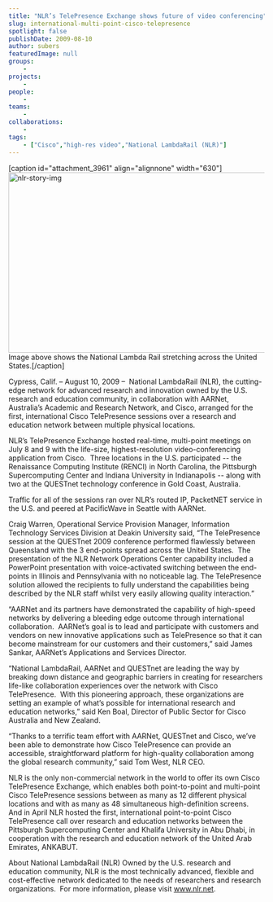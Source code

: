 ```yaml
---
title: "NLR’s TelePresence Exchange shows future of video conferencing"
slug: international-multi-point-cisco-telepresence
spotlight: false
publishDate: 2009-08-10
author: subers
featuredImage: null
groups:
    - 
projects:
    - 
people:
    - 
teams: 
    - 
collaborations:
    - 
tags:
    - ["Cisco","high-res video","National LambdaRail (NLR)"]
---
```

[caption id="attachment_3961" align="alignnone" width="630"]<a href="https://www.renci.org/wp-content/uploads/2009/08/nlr-story-img.jpg"><img class="wp-image-3961 size-full" title="nlr-story-img" src="https://www.renci.org/wp-content/uploads/2009/08/nlr-story-img.jpg" alt="nlr-story-img" width="630" height="354" /></a> Image above shows the National Lambda Rail stretching across the United States.[/caption]

Cypress, Calif. – August 10, 2009 –  National LambdaRail (NLR), the cutting-edge network for advanced research and innovation owned by the U.S. research and education community, in collaboration with AARNet, Australia’s Academic and Research Network, and Cisco, arranged for the first, international Cisco TelePresence sessions over a research and education network between multiple physical locations.

<!--more-->

NLR’s TelePresence Exchange hosted real-time, multi-point meetings on July 8 and 9 with the life-size, highest-resolution video-conferencing application from Cisco.  Three locations in the U.S. participated -- the Renaissance Computing Institute (RENCI) in North Carolina, the Pittsburgh Supercomputing Center and Indiana University in Indianapolis -- along with two at the QUESTnet technology conference in Gold Coast, Australia.

Traffic for all of the sessions ran over NLR’s routed IP, PacketNET service in the U.S. and peered at PacificWave in Seattle with AARNet.

Craig Warren, Operational Service Provision Manager, Information Technology Services Division at Deakin University said, “The TelePresence session at the QUESTnet 2009 conference performed flawlessly between Queensland with the 3 end-points spread across the United States.  The presentation of the NLR Network Operations Center capability included a PowerPoint presentation with voice-activated switching between the end-points in Illinois and Pennsylvania with no noticeable lag. The TelePresence solution allowed the recipients to fully understand the capabilities being described by the NLR staff whilst very easily allowing quality interaction.”

“AARNet and its partners have demonstrated the capability of high-speed networks by delivering a bleeding edge outcome through international collaboration.  AARNet’s goal is to lead and participate with customers and vendors on new innovative applications such as TelePresence so that it can become mainstream for our customers and their customers,” said James Sankar, AARNet’s Applications and Services Director.

“National LambdaRail, AARNet and QUESTnet are leading the way by breaking down distance and geographic barriers in creating for researchers life-like collaboration experiences over the network with Cisco TelePresence.  With this pioneering approach, these organizations are setting an example of what’s possible for international research and education networks,” said Ken Boal, Director of Public Sector for Cisco Australia and New Zealand.

“Thanks to a terrific team effort with AARNet, QUESTnet and Cisco, we’ve been able to demonstrate how Cisco TelePresence can provide an accessible, straightforward platform for high-quality collaboration among the global research community,” said Tom West, NLR CEO.

NLR is the only non-commercial network in the world to offer its own Cisco TelePresence Exchange, which enables both point-to-point and multi-point Cisco TelePresence sessions between as many as 12 different physical locations and with as many as 48 simultaneous high-definition screens.  And in April NLR hosted the first, international point-to-point Cisco TelePresence call over research and education networks between the Pittsburgh Supercomputing Center and Khalifa University in Abu Dhabi, in cooperation with the research and education network of the United Arab Emirates, ANKABUT.

<span class="head2">About National LambdaRail (NLR)</span>
Owned by the U.S. research and education community, NLR is the most technically advanced, flexible and cost-effective network dedicated to the needs of researchers and research organizations.  For more information, please visit <a href="http://www.nlr.net">www.nlr.net</a>.
